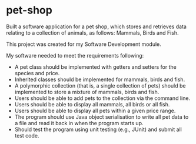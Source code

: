 # pet-shop
Built a software application for a pet shop, which stores and retrieves data relating to a collection of animals, as follows: Mammals, Birds and Fish.

This project was created for my Software Development module. 

My software needed to meet the requirements following:
- A pet class should be implemented with getters and setters for the species and price.
- Inherited classes should be implemented for mammals, birds and fish.  
- A polymorphic collection (that is, a single collection of pets) should be implemented to store a mixture of mammals, birds and fish.
- Users should be able to add pets to the collection via the command line.
- Users should be able to display all mammals, all birds or all fish. 
- Users should be able to display all pets within a given price range.
- The program should use Java object serialisation to write all pet data to a file and read it back in when the program starts up. 
- Should test the program using unit testing (e.g., JUnit) and submit all test code.
